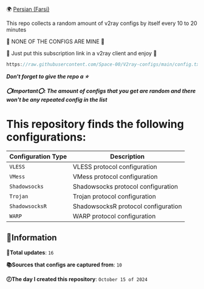 🌍 [Persian (Farsi)](https://github.com/Space-00/V2ray-configs/blob/main/README_PER.md)

This repo collects a random amount of v2ray configs by itself every 10 to 20 minutes 

🚫 NONE OF THE CONFIGS ARE MINE 🚫

💙 Just put this subscription link in a v2ray client and enjoy 💙

```javascript
https://raw.githubusercontent.com/Space-00/V2ray-configs/main/config.txt
```

***Don't forget to give the repo a ⭐***

***⭕Important⭕: The amount of configs that you get are random and there won't be any repeated config in the list***


# This repository finds the following configurations:

| Configuration Type | Description                            |
|--------------------|----------------------------------------|
| `VLESS`            | VLESS protocol configuration           |
| `VMess`            | VMess protocol configuration           |
| `Shadowsocks`      | Shadowsocks protocol configuration     |
| `Trojan`           | Trojan protocol configuration          |
| `ShadowsocksR`     | ShadowsocksR protocol configuration    |
| `WARP`             | WARP protocol configuration            |



**🔵Information**
--------------------

**📝Total updates**: `16`

**📚Sources that configs are captured from**: `10`

**🕖The day I created this repository**: `October 15 of 2024`
